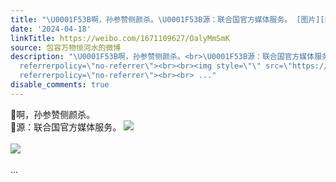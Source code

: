 ```yaml
---
title: "\U0001F53B啊，孙参赞侧颜杀。\U0001F53B源：联合国官方媒体服务。 [图片][图片]"
date: '2024-04-18'
linkTitle: https://weibo.com/1671109627/OalyMmSmK
source: 包容万物恒河水的微博
description: "\U0001F53B啊，孙参赞侧颜杀。<br>\U0001F53B源：联合国官方媒体服务。 <img style=\"\" src=\"https://tvax1.sinaimg.cn/large/639b1bfbly1hovfiitqlxj20lc0sena7.jpg\"
  referrerpolicy=\"no-referrer\"><br><br><img style=\"\" src=\"https://tvax1.sinaimg.cn/large/639b1bfbly1hovfipg2h6j20js0nv12c.jpg\"
  referrerpolicy=\"no-referrer\"><br><br> ..."
disable_comments: true
---
```

🔻啊，孙参赞侧颜杀。<br>🔻源：联合国官方媒体服务。 <img style="" src="https://tvax1.sinaimg.cn/large/639b1bfbly1hovfiitqlxj20lc0sena7.jpg" referrerpolicy="no-referrer"><br><br><img style="" src="https://tvax1.sinaimg.cn/large/639b1bfbly1hovfipg2h6j20js0nv12c.jpg" referrerpolicy="no-referrer"><br><br> ...